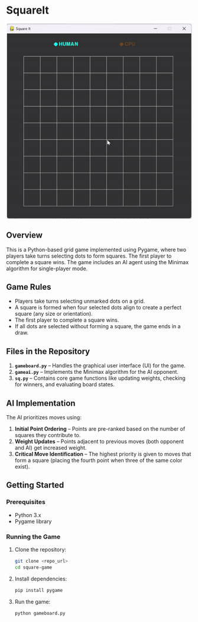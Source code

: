 # SquareIt
<p align="center">
  <img src="demo.gif" alt="Alt Text" width = 500px>
</p>

## Overview
This is a Python-based grid game implemented using Pygame, where two players take turns selecting dots to form squares. The first player to complete a square wins. The game includes an AI agent using the Minimax algorithm for single-player mode.

## Game Rules
- Players take turns selecting unmarked dots on a grid.
- A square is formed when four selected dots align to create a perfect square (any size or orientation).
- The first player to complete a square wins.
- If all dots are selected without forming a square, the game ends in a draw.

## Files in the Repository
1. **`gameboard.py`** – Handles the graphical user interface (UI) for the game.
2. **`gameai.py`** – Implements the Minimax algorithm for the AI opponent.
3. **`sq.py`** – Contains core game functions like updating weights, checking for winners, and evaluating board states.

## AI Implementation
The AI prioritizes moves using:
1. **Initial Point Ordering** – Points are pre-ranked based on the number of squares they contribute to.
2. **Weight Updates** – Points adjacent to previous moves (both opponent and AI) get increased weight.
3. **Critical Move Identification** – The highest priority is given to moves that form a square (placing the fourth point when three of the same color exist).

## Getting Started
### Prerequisites
- Python 3.x
- Pygame library

### Running the Game
1. Clone the repository:
   ```bash
   git clone <repo_url>
   cd square-game
   ```
2. Install dependencies:
   ```bash
   pip install pygame
   ```
3. Run the game:
   ```bash
   python gameboard.py
   ```

